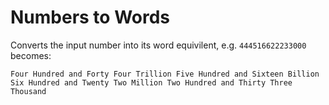 # Numbers to Words
Converts the input number into its word equivilent, e.g. `444516622233000` becomes:
```
Four Hundred and Forty Four Trillion Five Hundred and Sixteen Billion Six Hundred and Twenty Two Million Two Hundred and Thirty Three Thousand
```